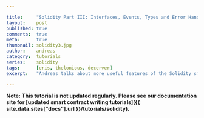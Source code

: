 ```yaml
---

title:     "Solidity Part III: Interfaces, Events, Types and Error Handling"
layout:    post
published: true
comments:  true
meta:      true
thumbnail: solidity3.jpg
author:    andreas
category:  tutorials
series:    solidity
tags:      [eris, thelonious, decerver]
excerpt:   "Andreas talks about more useful features of the Solidity smart contract programming language."

---
```


**Note: This tutorial is not updated regularly. Please see our documentation site for [updated smart contract writing tutorials]({{ site.data.sites["docs"].url }}/tutorials/solidity).**
